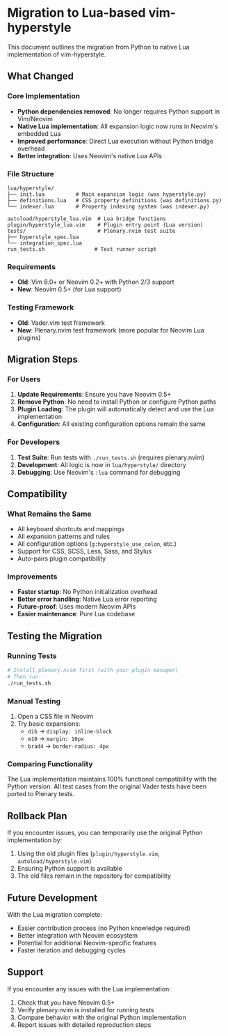 # Migration to Lua-based vim-hyperstyle

This document outlines the migration from Python to native Lua implementation of vim-hyperstyle.

## What Changed

### Core Implementation
- **Python dependencies removed**: No longer requires Python support in Vim/Neovim
- **Native Lua implementation**: All expansion logic now runs in Neovim's embedded Lua
- **Improved performance**: Direct Lua execution without Python bridge overhead
- **Better integration**: Uses Neovim's native Lua APIs

### File Structure
```
lua/hyperstyle/
├── init.lua          # Main expansion logic (was hyperstyle.py)
├── definitions.lua   # CSS property definitions (was definitions.py) 
└── indexer.lua       # Property indexing system (was indexer.py)

autoload/hyperstyle_lua.vim  # Lua bridge functions
plugin/hyperstyle_lua.vim    # Plugin entry point (Lua version)
tests/                       # Plenary.nvim test suite
├── hyperstyle_spec.lua
└── integration_spec.lua
run_tests.sh                # Test runner script
```

### Requirements
- **Old**: Vim 8.0+ or Neovim 0.2+ with Python 2/3 support
- **New**: Neovim 0.5+ (for Lua support)

### Testing Framework
- **Old**: Vader.vim test framework
- **New**: Plenary.nvim test framework (more popular for Neovim Lua plugins)

## Migration Steps

### For Users
1. **Update Requirements**: Ensure you have Neovim 0.5+
2. **Remove Python**: No need to install Python or configure Python paths
3. **Plugin Loading**: The plugin will automatically detect and use the Lua implementation
4. **Configuration**: All existing configuration options remain the same

### For Developers
1. **Test Suite**: Run tests with `./run_tests.sh` (requires plenary.nvim)
2. **Development**: All logic is now in `lua/hyperstyle/` directory
3. **Debugging**: Use Neovim's `:lua` command for debugging

## Compatibility

### What Remains the Same
- All keyboard shortcuts and mappings
- All expansion patterns and rules
- All configuration options (`g:hyperstyle_use_colon`, etc.)
- Support for CSS, SCSS, Less, Sass, and Stylus
- Auto-pairs plugin compatibility

### Improvements
- **Faster startup**: No Python initialization overhead
- **Better error handling**: Native Lua error reporting
- **Future-proof**: Uses modern Neovim APIs
- **Easier maintenance**: Pure Lua codebase

## Testing the Migration

### Running Tests
```bash
# Install plenary.nvim first (with your plugin manager)
# Then run:
./run_tests.sh
```

### Manual Testing
1. Open a CSS file in Neovim
2. Try basic expansions:
   - `dib` → `display: inline-block`
   - `m10` → `margin: 10px`
   - `brad4` → `border-radius: 4px`

### Comparing Functionality
The Lua implementation maintains 100% functional compatibility with the Python version. All test cases from the original Vader tests have been ported to Plenary tests.

## Rollback Plan

If you encounter issues, you can temporarily use the original Python implementation by:
1. Using the old plugin files (`plugin/hyperstyle.vim`, `autoload/hyperstyle.vim`)
2. Ensuring Python support is available
3. The old files remain in the repository for compatibility

## Future Development

With the Lua migration complete:
- Easier contribution process (no Python knowledge required)
- Better integration with Neovim ecosystem
- Potential for additional Neovim-specific features
- Faster iteration and debugging cycles

## Support

If you encounter any issues with the Lua implementation:
1. Check that you have Neovim 0.5+
2. Verify plenary.nvim is installed for running tests
3. Compare behavior with the original Python implementation
4. Report issues with detailed reproduction steps